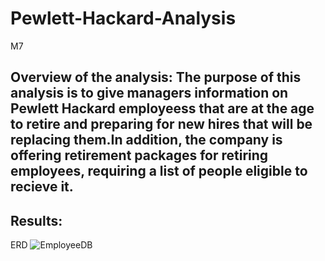 # Pewlett-Hackard-Analysis
M7
## Overview of the analysis: The purpose of this analysis is to give managers information on Pewlett Hackard employeess that are at the age to retire and preparing for new hires that will be replacing them.In addition, the company is offering retirement packages for retiring employees, requiring a list of people eligible to recieve it.

## Results:
ERD
![EmployeeDB](https://user-images.githubusercontent.com/108309093/208280751-6c0884e5-7ed3-45b4-93f3-74096f2f4981.png)

